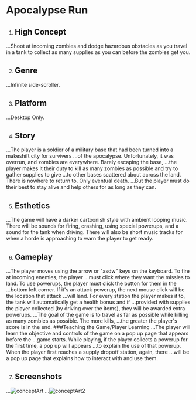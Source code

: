 # Apocalypse Run

1. ## High Concept
...Shoot at incoming zombies and dodge hazardous obstacles as you travel in a tank to collect as 
many supplies as you can before the zombies get you.

2. ## Genre
...Infinite side-scroller.

3. ## Platform
...Desktop Only.

4. ## Story
...The player is a soldier of a military base that had been turned into a makeshift city for survivers
...of the apocalypse. Unfortunately, it was overrun, and zombies are everywhere. Barely escaping the base,
...the player makes it their duty to kill as many zombies as possible and try to gather supplies to give
...to other bases scattered about across the land. There is nowhere to return to. Only eventual death. 
...But the player must do their best to stay alive and help others for as long as they can.

5. ## Esthetics
...The game will have a darker cartoonish style with ambient looping music. There will be sounds for firing,
crashing, using special powerups, and a sound for the tank when driving. There will also be short music
tracks for when a horde is approaching to warn the player to get ready.

6. ## Gameplay
...The player moves using the arrow or "asdw" keys on the keyboard. To fire at incoming enemies, the player 
...must click where they want the missles to land. To use powerups, the player must click the button for them in the
...bottom left corner. If it's an attack powerup, the next mouse click will be the location that attack
...will land. For every station the player makes it to, the tank will automatically get a health bonus and if
...provided with supplies the player collected (by driving over the items), they will be awarded extra powerups.
...The goal of the game is to travel as far as possible while killing as many zombies as possible. The more kills,
...the greater the player's score is in the end.
	###Teaching the Game/Player Learning
	...The player will learn the objective and controls of the game on a pop up page that appears before the
	...game starts. While playing, if the player collects a powerup for the first time, a pop up will appears
	...to explain the use of that powerup. When the player first reaches a supply dropoff station, again, there
	...will be a pop up page that explains how to interact with and use them.

7. ## Screenshots
...![conceptArt](https://people.rit.edu/bnk5901/230/project1/media/conceptArt.jpg)
...![conceptArt2](https://people.rit.edu/bnk5901/230/project1/media/conceptArt2.jpg)
